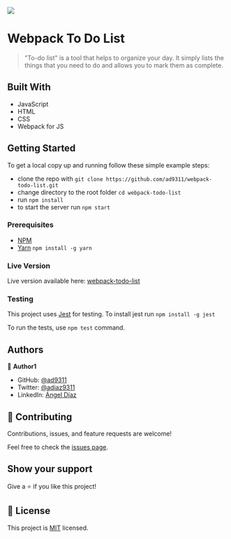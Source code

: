 ![](https://img.shields.io/badge/Microverse-blueviolet)

# Webpack To Do List

> "To-do list" is a tool that helps to organize your day. It simply lists the things that you need to do and allows you to mark them as complete. 

## Built With

- JavaScript
- HTML
- CSS
- Webpack for JS

## Getting Started

To get a local copy up and running follow these simple example steps:

- clone the repo with `git clone https://github.com/ad9311/webpack-todo-list.git`
- change directory to the root folder `cd webpack-todo-list`
- run `npm install`
- to start the server run `npm start`

### Prerequisites

- [NPM](https://github.com/ad9311/webpack-todo-list.git)
- [Yarn](https://yarnpkg.com/getting-started/install) `npm install -g yarn`

### Live Version

Live version available here: [webpack-todo-list](https://ad9311.github.io/webpack-todo-list/dist/index.html)

### Testing

This project uses [Jest](https://jestjs.io/) for testing. To install jest run `npm install -g jest`

To run the tests, use `npm test` command.

## Authors

👤 **Author1**

- GitHub: [@ad9311](https://github.com/ad9311)
- Twitter: [@adiaz9311](https://twitter.com/adiaz9311)
- LinkedIn: [Ángel Díaz](https://linkedin.com/in/adiaz9311)

## 🤝 Contributing

Contributions, issues, and feature requests are welcome!

Feel free to check the [issues page](https://github.com/ad9311/webpack-todo-list/issues).

## Show your support

Give a ⭐️ if you like this project!

## 📝 License

This project is [MIT](./LICENSE) licensed.
